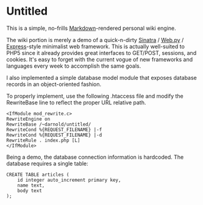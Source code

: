 Untitled
========

This is a simple, no-frills [Markdown](http://daringfireball.net/projects/markdown)-rendered personal wiki engine.

The wiki portion is merely a demo of a quick-n-dirty [Sinatra](http://www.sinatrarb.com) / [Web.py](http://webpy.org) / [Express](http://expressjs.com/)-style
minimalist web framework. This is actually well-suited to PHP5 since it already
provides great interfaces to GET/POST, sessions, and cookies. It's easy to
forget with the current vogue of new frameworks and languages every week to
accomplish the same goals.

I also implemented a simple database model module that exposes database records
in an object-oriented fashion.

To properly implement, use the following .htaccess file and modify the
RewriteBase line to reflect the proper URL relative path.

    <IfModule mod_rewrite.c>
    RewriteEngine on
    RewriteBase /~darnold/untitled/
    RewriteCond %{REQUEST_FILENAME} |-f
    RewriteCond %{REQUEST_FILENAME} |-d
    RewriteRule . index.php [L]
    </IfModule>

Being a demo, the database connection information is hardcoded. The database
requires a single table:

    CREATE TABLE articles (
        id integer auto_increment primary key,
        name text,
        body text
    );
